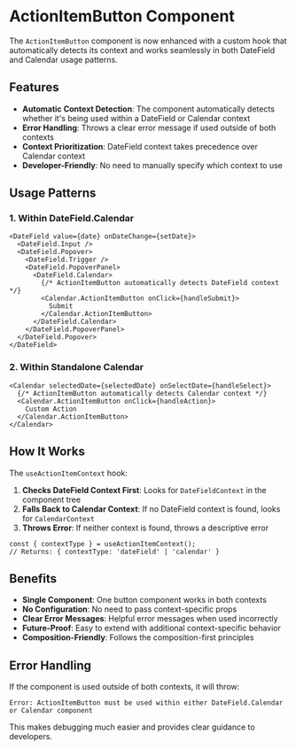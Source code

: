 # ActionItemButton Component

The `ActionItemButton` component is now enhanced with a custom hook that automatically detects its context and works seamlessly in both DateField and Calendar usage patterns.

## Features

- **Automatic Context Detection**: The component automatically detects whether it's being used within a DateField or Calendar context
- **Error Handling**: Throws a clear error message if used outside of both contexts
- **Context Prioritization**: DateField context takes precedence over Calendar context
- **Developer-Friendly**: No need to manually specify which context to use

## Usage Patterns

### 1. Within DateField.Calendar

```tsx
<DateField value={date} onDateChange={setDate}>
  <DateField.Input />
  <DateField.Popover>
    <DateField.Trigger />
    <DateField.PopoverPanel>
      <DateField.Calendar>
        {/* ActionItemButton automatically detects DateField context */}
        <Calendar.ActionItemButton onClick={handleSubmit}>
          Submit
        </Calendar.ActionItemButton>
      </DateField.Calendar>
    </DateField.PopoverPanel>
  </DateField.Popover>
</DateField>
```

### 2. Within Standalone Calendar

```tsx
<Calendar selectedDate={selectedDate} onSelectDate={handleSelect}>
  {/* ActionItemButton automatically detects Calendar context */}
  <Calendar.ActionItemButton onClick={handleAction}>
    Custom Action
  </Calendar.ActionItemButton>
</Calendar>
```

## How It Works

The `useActionItemContext` hook:

1. **Checks DateField Context First**: Looks for `DateFieldContext` in the component tree
2. **Falls Back to Calendar Context**: If no DateField context is found, looks for `CalendarContext`
3. **Throws Error**: If neither context is found, throws a descriptive error

```tsx
const { contextType } = useActionItemContext();
// Returns: { contextType: 'dateField' | 'calendar' }
```

## Benefits

- **Single Component**: One button component works in both contexts
- **No Configuration**: No need to pass context-specific props
- **Clear Error Messages**: Helpful error messages when used incorrectly
- **Future-Proof**: Easy to extend with additional context-specific behavior
- **Composition-Friendly**: Follows the composition-first principles

## Error Handling

If the component is used outside of both contexts, it will throw:

```
Error: ActionItemButton must be used within either DateField.Calendar or Calendar component
```

This makes debugging much easier and provides clear guidance to developers.
